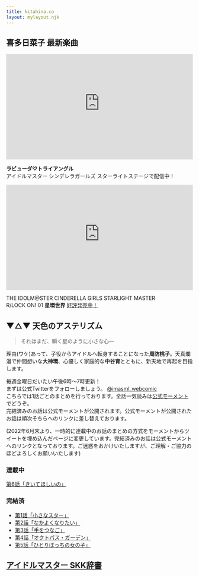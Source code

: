 ```yaml
---
title: kitahina.co
layout: mylayout.njk
---
```


## 喜多日菜子 最新楽曲

<div style="width: 100%; aspect-ratio: 16/9;">
    <!-- YouTube iframeのwidthとheightを100%に -->
    <iframe width="100%" height="100%" src="https://www.youtube-nocookie.com/embed/PtFQE0vlYFQ" title="YouTube video player" frameborder="0" allow="accelerometer; autoplay; clipboard-write; encrypted-media; gyroscope; picture-in-picture" allowfullscreen></iframe>
</div>

**ラビューダ♡トライアングル**  
アイドルマスター シンデレラガールズ スターライトステージで配信中！

<div style="width: 100%; aspect-ratio: 16/9;">
    <!-- YouTube iframeのwidthとheightを100%に -->
    <iframe width="100%" height="100%" src="https://www.youtube-nocookie.com/embed/sF2-s658jik" title="YouTube video player" frameborder="0" allow="accelerometer; autoplay; clipboard-write; encrypted-media; gyroscope; picture-in-picture" allowfullscreen></iframe>
</div>

THE IDOLM@STER CINDERELLA GIRLS STARLIGHT MASTER  
R/LOCK ON! 01 **星環世界** [好評発売中！](https://lnk.to/RLOCKON-01-CD)

## ▼△▼ 天色のアステリズム

> それはまだ、瞬く星のように小さな心―

理由(ワケ)あって、子役からアイドルへ転身することになった**周防桃子**。天真爛漫で仲間想いな**大神環**、心優しく家庭的な**中谷育**とともに、新天地で再起を目指します。

毎週金曜日だいたい午後6時～7時更新！  
まずは公式Twitterをフォローしましょう。 [@imasml_webcomic](https://twitter.com/imasml_webcomic)  
こちらでは1話ごとのまとめを行っております。全話一気読みは[公式モーメント](https://twitter.com/i/events/1499683713688375297)でどうぞ。  
完結済みのお話は公式モーメントが公開されます。公式モーメントが公開されたお話は順次そちらへのリンクに差し替えております。

(2022年6月末より、一時的に連載中のお話のまとめの方式をモーメントからツイートを埋め込んだページに変更しています。完結済みのお話は公式モーメントへのリンクとなっております。ご迷惑をおかけいたしますが、ご理解・ご協力のほどよろしくお願いいたします)
### 連載中

[第6話「きいてほしいの」](/aasterism/06)

### 完結済

* [第1話「小さなスター」](https://twitter.com/i/events/1517365800646053888)
* [第2話「なかよくなりたい」](https://twitter.com/i/events/1517365683331366912)
* [第3話「手をつなご」](https://twitter.com/i/events/1517370104467447809)
* [第4話「オクトパス・ガーデン」](https://twitter.com/i/events/1517370852420980736)
* [第5話「ひとりぼっちの女の子」](https://twitter.com/i/events/1534851941918208000)

## [アイドルマスター SKK辞書](/dict)
